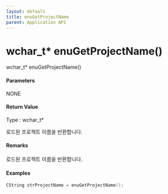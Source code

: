 ```yaml
---
layout: default
title: enuGetProjectName
parent: Application API
---
```

# wchar\_t\* enuGetProjectName\(\)

wchar\_t\* enuGetProjectName\(\)

#### Parameters

NONE

#### Return Value

Type : wchar\_t\*

로드된 프로젝트 이름을 반환합니다.

#### Remarks

로드된 프로젝트 이름을 반환합니다.

#### Examples

```cpp
CString strProjectName = enuGetProjectName();
```



